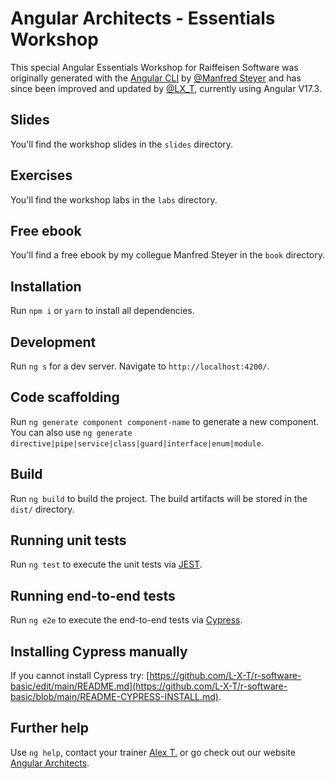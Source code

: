 # Angular Architects - Essentials Workshop

This special Angular Essentials Workshop for Raiffeisen Software was originally generated with the [Angular CLI](https://github.com/angular/angular-cli) by [@Manfred Steyer](https://twitter.com/ManfredSteyer) and has since been improved and updated by [@LX_T](https://twitter.com/LX_T), currently using Angular V17.3.

## Slides

You'll find the workshop slides in the `slides` directory.

## Exercises

You'll find the workshop labs in the `labs` directory.

## Free ebook

You'll find a free ebook by my collegue Manfred Steyer in the `book` directory.

## Installation

Run `npm i` or `yarn` to install all dependencies.

## Development

Run `ng s` for a dev server. Navigate to `http://localhost:4200/`.

## Code scaffolding

Run `ng generate component component-name` to generate a new component. You can also use `ng generate directive|pipe|service|class|guard|interface|enum|module`.

## Build

Run `ng build` to build the project. The build artifacts will be stored in the `dist/` directory.

## Running unit tests

Run `ng test` to execute the unit tests via [JEST](https://jestjs.io).

## Running end-to-end tests

Run `ng e2e` to execute the end-to-end tests via [Cypress](https://www.cypress.io/).

## Installing Cypress manually

If you cannot install Cypress try: [https://github.com/L-X-T/r-software-basic/edit/main/README.md](https://github.com/L-X-T/r-software-basic/blob/main/README-CYPRESS-INSTALL.md).

## Further help

Use `ng help`, contact your trainer [Alex T.](https://alex.thalhammer.name) or go check out our website [Angular Architects](https://www.angulararchitects.io).
